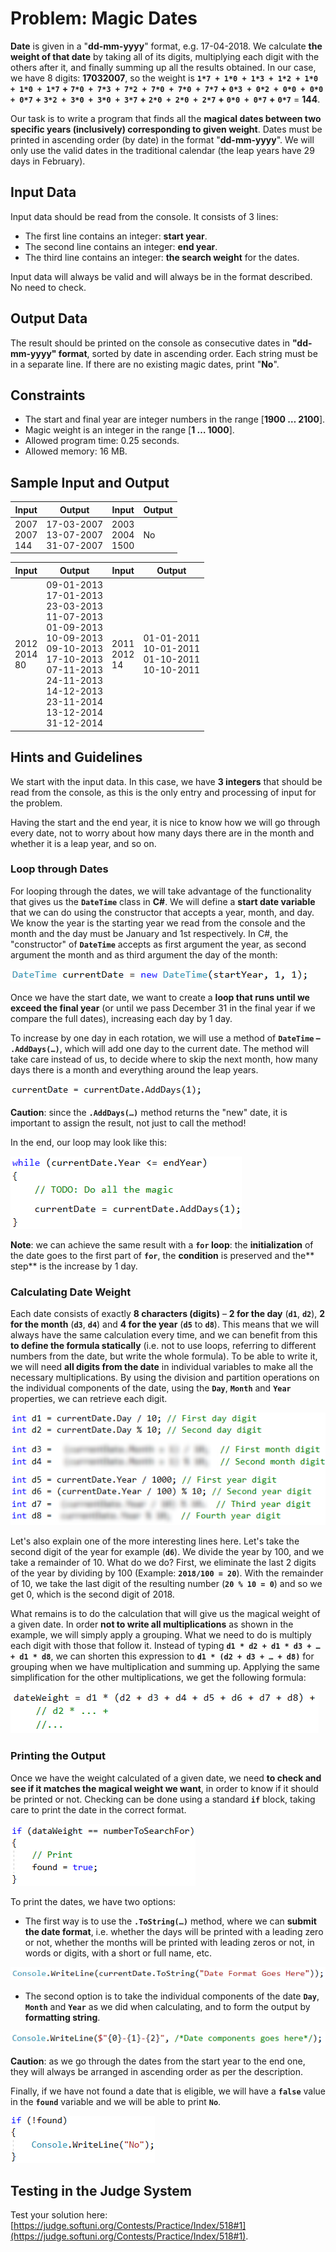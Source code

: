 # Problem: Magic Dates

**Date** is given in a "**dd-mm-yyyy**" format, e.g. 17-04-2018. We calculate **the weight of that date** by taking all of its digits, multiplying each digit with the others after it, and finally summing up all the results obtained. In our case, we have 8 digits: **17032007**, so the weight is **`1*7 + 1*0 + 1*3 + 1*2 + 1*0 + 1*0 + 1*7`** **+** **`7*0 + 7*3 + 7*2 + 7*0 + 7*0 + 7*7`** **+** **`0*3 + 0*2 + 0*0 + 0*0 + 0*7`** **+** **`3*2 + 3*0 + 3*0 + 3*7`** **+** **`2*0 + 2*0 + 2*7`** **+** **`0*0 + 0*7`** **+** **`0*7`** = **144**.

Our task is to write a program that finds all the **magical dates between two specific years (inclusively) corresponding to given weight**. Dates must be printed in ascending order (by date) in the format "**dd-mm-yyyy**". We will only use the valid dates in the traditional calendar (the leap years have 29 days in February).

## Input Data

Input data should be read from the console. It consists of 3 lines:

   * The first line contains an integer: **start year**.
   * The second line contains an integer: **end year**.
   * The third line contains an integer: **the search weight** for the dates.

Input data will always be valid and will always be in the format described. No need to check.

## Output Data

The result should be printed on the console as consecutive dates in **"dd-mm-yyyy" format**, sorted by date in ascending order. Each string must be in a separate line. If there are no existing magic dates, print "**No**".

## Constraints

   * The start and final year are integer numbers in the range [**1900 … 2100**].
   * Magic weight is an integer in the range [**1 … 1000**].
   * Allowed program time: 0.25 seconds.
   * Allowed memory: 16 MB.

## Sample Input and Output

| Input | Output      | Input | Output      |
|------|------------|------|------------|
|2007<br>2007<br>144|17-03-2007<br>13-07-2007<br>31-07-2007|2003<br>2004<br>1500<br>|No|

| Input | Output      | Input | Output      |
|------|------------|------|------------|
|2012<br>2014<br>80|09-01-2013<br>17-01-2013<br>23-03-2013<br>11-07-2013<br>01-09-2013<br>10-09-2013<br>09-10-2013<br>17-10-2013<br>07-11-2013<br>24-11-2013<br>14-12-2013<br>23-11-2014<br>13-12-2014<br>31-12-2014|2011<br>2012<br>14<br>|01-01-2011<br>10-01-2011<br>01-10-2011<br>10-10-2011|

## Hints and Guidelines

We start with the input data. In this case, we have **3 integers** that should be read from the console, as this is the only entry and processing of input for the problem.

Having the start and the end year, it is nice to know how we will go through every date, not to worry about how many days there are in the month and whether it is a leap year, and so on.

### Loop through Dates

For looping through the dates, we will take advantage of the functionality that gives us the **`DateTime`** class in **C#**. We will define a **start date variable** that we can do using the constructor that accepts a year, month, and day. We know the year is the starting year we read from the console and the month and the day must be January and 1st respectively. In C#, the "constructor" of **`DateTime`** accepts as first argument the year, as second argument the month and as third argument the day of the month:

![](/assets/chapter-9-images/02.Magic-dates-01.png)

Once we have the start date, we want to create a **loop that runs until we exceed the final year** (or until we pass December 31 in the final year if we compare the full dates), increasing each day by 1 day.

To increase by one day in each rotation, we will use a method of **`DateTime` – `.AddDays(…)`**, which will add one day to the current date. The method will take care instead of us, to decide where to skip the next month, how many days there is a month and everything around the leap years.

![](/assets/chapter-9-images/02.Magic-dates-02.png)

**Caution**: since the **`.AddDays(…)`** method returns the "new" date, it is important to assign the result, not just to call the method!

In the end, our loop may look like this:

![](/assets/chapter-9-images/02.Magic-dates-03.png)

**Note**: we can achieve the same result with a **`for` loop**: the **initialization** of the date goes to the first part of **`for`**, the **condition** is preserved and the** step** is the increase by 1 day.

### Calculating Date Weight

Each date consists of exactly **8 characters (digits)** – **2 for the day** (**`d1`**, **`d2`**), **2 for the month** (**`d3`**, **`d4`**) and **4 for the year** (**`d5`** to **`d8`**). This means that we will always have the same calculation every time, and we can benefit from this **to define the formula statically** (i.e. not to use loops, referring to different numbers from the date, but write the whole formula). To be able to write it, we will need **all digits from the date** in individual variables to make all the necessary multiplications. By using the division and partition operations on the individual components of the date, using the **`Day`**, **`Month`** and **`Year`** properties, we can retrieve each digit.

![](/assets/chapter-9-images/02.Magic-dates-04.png)

Let's also explain one of the more interesting lines here. Let's take the second digit of the year for example (**`d6`**). We divide the year by 100, and we take a remainder of 10. What do we do? First, we eliminate the last 2 digits of the year by dividing by 100 (Example: **`2018/100 = 20`**). With the remainder of 10, we take the last digit of the resulting number (**`20 % 10 = 0`**) and so we get 0, which is the second digit of 2018.

What remains is to do the calculation that will give us the magical weight of a given date. In order **not to write all multiplications** as shown in the example, we will simply apply a grouping. What we need to do is multiply each digit with those that follow it. Instead of typing **`d1 * d2 + d1 * d3 + … + d1 * d8`**, we can shorten this expression to **`d1 * (d2 + d3 + … + d8)`** for grouping when we have multiplication and summing up. Applying the same simplification for the other multiplications, we get the following formula:

![](/assets/chapter-9-images/02.Magic-dates-05.png)

### Printing the Output

Once we have the weight calculated of a given date, we need **to check and see if it matches the magical weight we want**, in order to know if it should be printed or not. Checking can be done using a standard **`if`** block, taking care to print the date in the correct format.

![](/assets/chapter-9-images/02.Magic-dates-06.png)

To print the dates, we have two options:

   * The first way is to use the **`.ToString(…)`** method, where we can **submit the date format**, i.e. whether the days will be printed with a leading zero or not, whether the months will be printed with leading zeros or not, in words or digits, with a short or full name, etc.

![](/assets/chapter-9-images/02.Magic-dates-07.png)

   * The second option is to take the individual components of the date **`Day`**, **`Month`** and **`Year`** as we did when calculating, and to form the output by **formatting string**.

![](/assets/chapter-9-images/02.Magic-dates-08.png)

**Caution**: as we go through the dates from the start year to the end one, they will always be arranged in ascending order as per the description.

Finally, if we have not found a date that is eligible, we will have a **`false`** value in the **`found`** variable and we will be able to print **`No`**.

![](/assets/chapter-9-images/02.Magic-dates-09.png)

## Testing in the Judge System

Test your solution here: [https://judge.softuni.org/Contests/Practice/Index/518#1](https://judge.softuni.org/Contests/Practice/Index/518#1).
